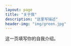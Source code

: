```yaml
---
layout: page
title: "关于我"
description: "这里写描述" 
header-img: "img/green.jpg"
---
```


这一页填写你的自我介绍。






